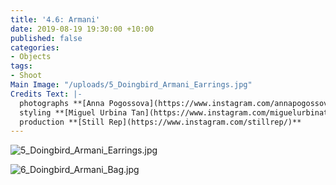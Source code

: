 ```yaml
---
title: '4.6: Armani'
date: 2019-08-19 19:30:00 +10:00
published: false
categories:
- Objects
tags:
- Shoot
Main Image: "/uploads/5_Doingbird_Armani_Earrings.jpg"
Credits Text: |-
  photographs **[Anna Pogossova](https://www.instagram.com/annapogossova/)** at **[B&A](https://www.instagram.com/barepsau/)**
  styling **[Miguel Urbina Tan](https://www.instagram.com/miguelurbinatan/)**
  production **[Still Rep](https://www.instagram.com/stillrep/)**
---
```


![5_Doingbird_Armani_Earrings.jpg](/uploads/5_Doingbird_Armani_Earrings.jpg)

![6_Doingbird_Armani_Bag.jpg](/uploads/6_Doingbird_Armani_Bag.jpg)